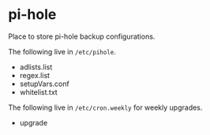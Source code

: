 # pi-hole
Place to store pi-hole backup configurations.

The following live in `/etc/pihole`.
  * adlists.list
  * regex.list
  * setupVars.conf
  * whitelist.txt

The following live in `/etc/cron.weekly` for weekly upgrades.
  * upgrade

